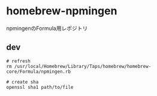 # homebrew-npmingen
npmingenのFormula用レポジトリ

## dev
```
# refresh
rm /usr/local/Homebrew/Library/Taps/homebrew/homebrew-core/Formula/npmingen.rb 

# create sha
openssl sha1 path/to/file
```